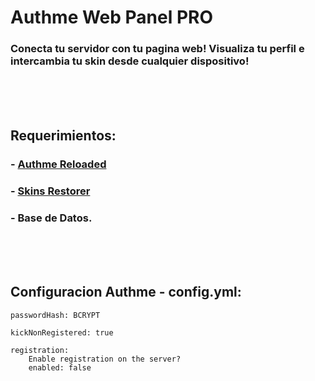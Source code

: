 # Authme Web Panel PRO
### Conecta tu servidor con tu pagina web! Visualiza tu perfil e intercambia tu skin desde cualquier dispositivo!

<br>
<br>
<br>

## Requerimientos:
### - <a href="https://www.spigotmc.org/resources/authmereloaded.6269/">Authme Reloaded</a>
### - <a href="https://www.spigotmc.org/resources/skinsrestorer.2124/">Skins Restorer</a>
### - Base de Datos.

<br>
<br>
<br>

## Configuracion Authme - config.yml:
    passwordHash: BCRYPT
    
    kickNonRegistered: true

    registration:
        Enable registration on the server?
        enabled: false
